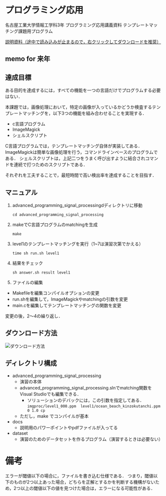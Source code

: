# プログラミング応用

名古屋工業大学情報工学科3年 プログラミング応用講義資料 テンプレートマッチング課題用プログラム

[説明資料（途中で読み込みが止まるので，右クリックしてダウンロードを推奨）](./docs/advanced_programming_signal_processing.pdf)

## memo for 来年

## 達成目標

ある目的を達成するには，すべての機能を一つの言語だけでプログラムする必要はない．

本課題では，画像処理において，特定の画像が入っているかどうか検査するテンプレートマッチングを，以下3つの機能を組み合わせることを実現する．

* c言語プログラム
* ImageMagick
* シェルスクリプト

C言語プログラムでは，テンプレートマッチング自体が実装してある．
ImageMagickは簡単な画像処理を行う，コマンドラインベースのプログラムである．
シェルスクリプトは，上記二つをうまく呼び出すように結合されコマンドを連続で打つためのスクリプトである．

それぞれを工夫することで，最短時間で高い検出率を達成することを目指す．

## マニュアル

1. advanced_programming_signal_processingdディレクトリに移動
   
   ```shell
   cd advanced_programming_signal_processing
   ```

2. makeでC言語プログラムのmatchingを生成
   
   ```shell
   make
   ```

3. level1のテンプレートマッチングを実行（1~7は演習次第でかえる）
   
   ```shell
   time sh run.sh level1
   ```

4. 結果をチェック
   
   ```shell
   sh answer.sh result level1
   ```

5. ファイルの編集
* Makefileを編集コンパイルオプションの変更
* run.shを編集して，ImageMagickやmatchingの引数を変更
* main.cを編集してテンプレートマッチングの関数を変更

変更の後，2～4の繰り返し．

## ダウンロード方法

![ダウンロード方法](./docs/image/fig1.png "ダウンロード方法 ")

## ディレクトリ構成

* advanced_programming_signal_processing
  * 演習の本体
  * advanced_programming_signal_processing.slnでmatching関数をVisual Studioでも編集できる．
    * ソリューションのデバックには，この引数を指定してある．`imgproc/level1_000.ppm  level1/ocean_beach_kinzokutanchi.ppm 0 1.0 cp`
  * ただし，make でコンパイルが基本
* docs
  * 説明用のパワーポイントやpdfファイルが入ってる
* dataset
  * 演習のためのデータセットを作るプログラム（演習するときは必要ない）

# 備考

エラーが閾値以下の場合に，ファイルを書き込む仕様である．
つまり，閾値以下のものが2つ以上あった場合，どちらを正解とするかを判断する機構がないため，2つ以上の閾値以下の値を見つけた場合は，エラーになる可能性がある．
